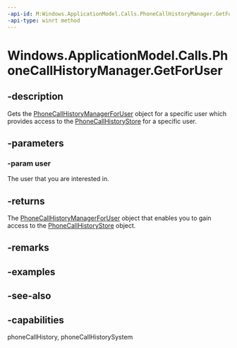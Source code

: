 ```yaml
---
-api-id: M:Windows.ApplicationModel.Calls.PhoneCallHistoryManager.GetForUser(Windows.System.User)
-api-type: winrt method
---
```


<!-- Method syntax
public Windows.ApplicationModel.Calls.PhoneCallHistoryManagerForUser GetForUser(Windows.System.User user)
-->

# Windows.ApplicationModel.Calls.PhoneCallHistoryManager.GetForUser

## -description
Gets the [PhoneCallHistoryManagerForUser](phonecallhistorymanagerforuser.md) object for a specific user which provides access to the [PhoneCallHistoryStore](phonecallhistorystore.md) for a specific user.

## -parameters
### -param user
The user that you are interested in.

## -returns
The [PhoneCallHistoryManagerForUser](phonecallhistorymanagerforuser.md) object that enables you to gain access to the [PhoneCallHistoryStore](phonecallhistorystore.md) object.

## -remarks

## -examples

## -see-also

## -capabilities
phoneCallHistory, phoneCallHistorySystem
